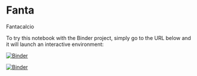 # Fanta
Fantacalcio

To try this notebook with the Binder project, simply
go to the URL below and it will launch an interactive environment:


[![Binder](https://mybinder.org/badge_logo.svg)](https://mybinder.org/v2/gh/gmineo/fanta/master?2019-2020.ipynb)


[![Binder](https://mybinder.org/badge_logo.svg)](https://mybinder.org/v2/gh/gmineo/Finance/master?Machine-learning-for-finance2.ipynb)

